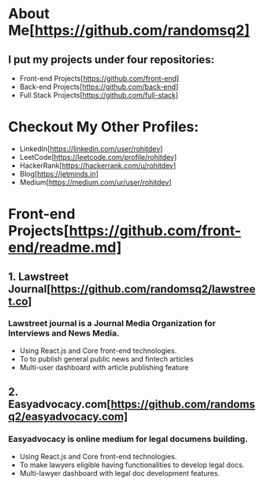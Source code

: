 # About Me[https://github.com/randomsq2]

## I put my projects under four repositories: 
- Front-end Projects[https://github.com/front-end]
- Back-end Projects[https://github.com/back-end]
- Full Stack Projects[https://github.com/full-stack]


# Checkout My Other Profiles:
- LinkedIn[https://linkedin.com/user/rohitdev]
- LeetCode[https://leetcode.com/profile/rohitdev]
- HackerRank[https://hackerrank.com/u/rohitdev]
- Blog[https://jetminds.in]
- Medium[https://medium.com/ur/user/rohitdev]


# Front-end Projects[https://github.com/front-end/readme.md]

## 1. Lawstreet Journal[https://github.com/randomsq2/lawstreet.co]

### Lawstreet journal is a Journal Media Organization for Interviews and News Media.
- Using React.js and Core front-end technologies. 
- To to publish general public news and fintech articles
- Multi-user dashboard with article publishing feature


## 2. Easyadvocacy.com[https://github.com/randomsq2/easyadvocacy.com]

### Easyadvocacy is online medium for legal documens building.
- Using React.js and Core front-end technologies. 
- To make lawyers eligible having functionalities to develop legal docs.
- Multi-lawyer dashboard with legal doc development features.












